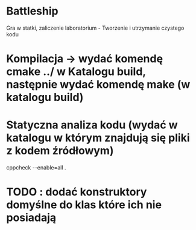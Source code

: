 # Battleship
Gra w statki, zaliczenie laboratorium - Tworzenie i utrzymanie czystego kodu

# Kompilacja -> wydać komendę cmake ../ w Katalogu build, następnie wydać komendę make (w katalogu build)

# Statyczna analiza kodu (wydać w katalogu w którym znajdują się pliki z kodem źródłowym) 
cppcheck --enable=all  .


# TODO : dodać konstruktory domyślne do klas które ich nie posiadają
